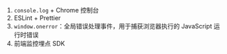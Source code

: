 1. `console.log` + Chrome 控制台
2. ESLint + Prettier
3. `window.onerror`：全局错误处理事件，用于捕获浏览器执行的 JavaScript 运行时错误
4. 前端监控埋点 SDK

